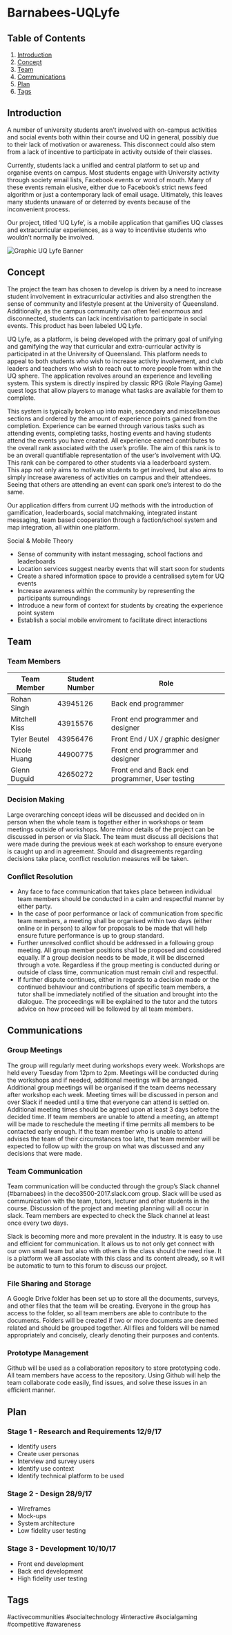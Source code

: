 # Barnabees-UQLyfe

## Table of Contents
1. [Introduction](#introduction)
2. [Concept](#concept)
3. [Team](#team)
4. [Communications](#communications)
5. [Plan](#plan)
6. [Tags](#tags)

## Introduction
A number of university students aren’t involved with on-campus activities and social events both within their course and UQ in general, possibly due to their lack of motivation or awareness. This disconnect could also stem from a lack of incentive to participate in activity outside of their classes.

Currently, students lack a unified and central platform to set up and organise events on campus. Most students engage with University activity through society email lists, Facebook events or word of mouth. Many of these events remain elusive, either due to Facebook’s strict news feed algorithm or just a contemporary lack of email usage. Ultimately, this leaves many students unaware of or deterred by events because of the inconvenient process.

Our project, titled ‘UQ Lyfe’, is a mobile application that gamifies UQ classes and extracurricular experiences, as a way to incentivise students who wouldn’t normally be involved.


![Graphic UQ Lyfe Banner](http://i.imgur.com/Cv8A3rg.jpg)


## Concept
The project the team has chosen to develop is driven by a need to increase student involvement in extracurricular activities and also strengthen the sense of community and lifestyle present at the University of Queensland. Additionally, as the campus community can often feel enormous and disconnected, students can lack incentivisation to participate in social events. This product has been labeled UQ Lyfe.

UQ Lyfe, as a platform, is being developed with the primary goal of unifying and gamifying the way that curricular and extra-curricular activity is participated in at the University of Queensland.  This platform needs to appeal to both students who wish to increase activity involvement, and club leaders and teachers who wish to reach out to more people from within the UQ sphere. The application revolves around an experience and levelling system. This system is directly inspired by classic RPG (Role Playing Game) quest logs that allow players to manage what tasks are available for them to complete.

This system is typically broken up into main, secondary and miscellaneous sections and ordered by the amount of experience points gained from the completion. Experience can be earned through various tasks such as attending events, completing tasks, hosting events and having students attend the events you have created. All experience earned contributes to the overall rank associated with the user’s profile. The aim of this rank is to be an overall quantifiable representation of the user’s involvement with UQ. This rank can be compared to other students via a leaderboard system. This app not only aims to motivate students to get involved, but also aims to simply increase awareness of activities on campus and their attendees. Seeing that others are attending an event can spark one’s interest to do the same.

Our application differs from current UQ methods with the introduction of gamification, leaderboards, social matchmaking, integrated instant messaging, team based cooperation through a faction/school system and map integration, all within one platform. 

Social & Mobile Theory
* Sense of community with instant messaging, school factions and leaderboards
* Location services suggest nearby events that will start soon for students 
* Create a shared information space to provide a centralised sytem for UQ events
* Increase awareness within the community by representing the participants surroundings
* Introduce a new form of context for students by creating the experience point system 
* Establish a social mobile enviroment to facilitate direct interactions 


## Team

### Team Members

Team Member  | Student Number |Role
------------- | ------------- |------------
Rohan Singh   |43945126       |Back end programmer
Mitchell Kiss |43915576       |Front end programmer and designer
Tyler Beutel  |43956476   	  |Front End / UX / graphic designer
Nicole Huang  |44900775		  |Front end programmer and designer
Glenn Duguid  |42650272		  |Front end and Back end programmer, User testing

### Decision Making
Large overarching concept ideas will be discussed and decided on in person when the whole team is together either in workshops or team meetings outside of workshops. More minor details of the project can be discussed in person or via Slack. The team must discuss all decisions that were made during the previous week at each workshop to ensure everyone is caught up and in agreement. Should and disagreements regarding decisions take place, conflict resolution measures will be taken.

### Conflict Resolution
* Any face to face communication that takes place between individual team members should be conducted in a calm and respectful manner by either party. 
* In the case of poor performance or lack of communication from specific team members, a meeting shall be organised within two days (either online or in person) to allow for proposals to be made that will help ensure future performance is up to group standard.
* Further unresolved conflict should be addressed in a following group meeting. All group member positions shall be proposed and considered equally. If a group decision needs to be made, it will be discerned through a vote. Regardless if the group meeting is conducted during or outside of class time, communication must remain civil and respectful.
* If further dispute continues, either in regards to a decision made or the continued behaviour and contributions of specific team members, a tutor shall be immediately notified of the situation and brought into the dialogue. The proceedings will be explained to the tutor and the tutors advice on how proceed will be followed by all team members.



## Communications

### Group Meetings
The group will regularly meet during workshops every week. Workshops are held every Tuesday from 12pm to 2pm. Meetings will be conducted during the workshops and if needed, additional meetings will be arranged. Additional group meetings will be organised if the team deems necessary after workshop each week. Meeting times will be discussed in person and over Slack if needed until a time that everyone can attend is settled on. Additional meeting times should be agreed upon at least 3 days before the decided time. If team members are unable to attend a meeting, an attempt will be made to reschedule the meeting if time permits all members to be contacted early enough. If the team member who is unable to attend advises the team of their circumstances too late, that team member will be expected to follow up with the group on what was discussed and any decisions that were made.

### Team Communication
Team communication will be conducted through the group’s Slack channel (#barnabees) in the deco3500-2017.slack.com group. Slack will be used as communication with the team, tutors, lecturer and other students in the course. Discussion of the project and meeting planning will all occur in slack. Team members are expected to check the Slack channel at least once every two days. 

Slack is becoming more and more prevalent in the industry. It is easy to use and efficient for communication. It allows us to not only get connect with our own small team but also with others in the class should the need rise. It is a platform we all associate with this class and its content already, so it will be automatic to turn to this forum to discuss our project.

### File Sharing and Storage
A Google Drive folder has been set up to store all the documents, surveys, and other files that the team will be creating. Everyone in the group has access to the folder, so all team members are able to contribute to the documents. Folders will be created if two or more documents are deemed related and should be grouped together. All files and folders will be named appropriately and concisely, clearly denoting their purposes and contents.

### Prototype Management
Github will be used as a collaboration repository to store prototyping code. All team members have access to the repository. Using Github will help the team collaborate code easily, find issues, and solve these issues in an efficient manner.


## Plan

### Stage 1 - Research and Requirements 12/9/17
* Identify users
* Create user personas
* Interview and survey users
* Identify use context
* Identify technical platform to be used

### Stage 2 - Design 28/9/17
* Wireframes
* Mock-ups
* System architecture
* Low fidelity user testing

### Stage 3 - Development 10/10/17
* Front end development
* Back end development
* High fidelity user testing

## Tags
\#activecommunities 
\#socialtechnology 
\#interactive 
\#socialgaming 
\#competitive 
\#awareness







